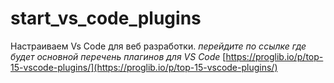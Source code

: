 # start_vs_code_plugins

Настраиваем  Vs Code для веб разработки.
_перейдите по ссылке где будет основной перечень плагинов для VS Code_ 
[https://proglib.io/p/top-15-vscode-plugins/](https://proglib.io/p/top-15-vscode-plugins/)



















